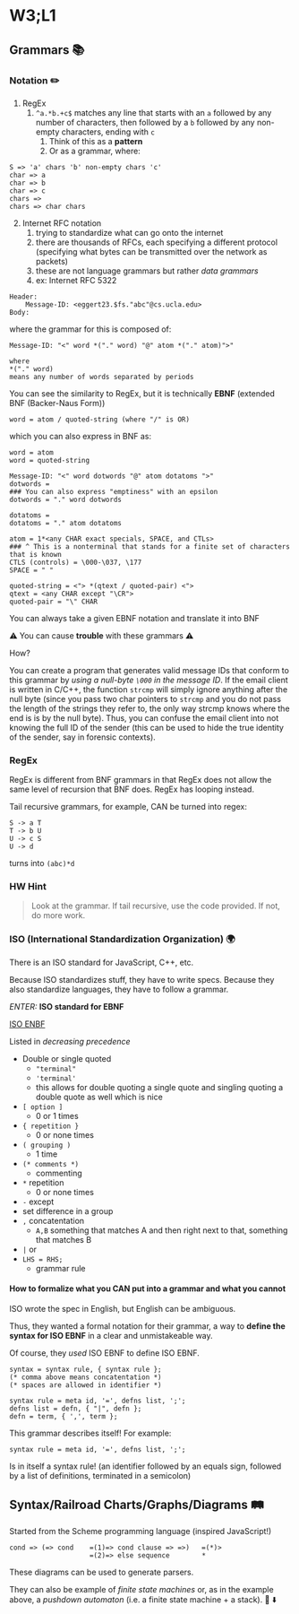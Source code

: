 # W3;L1

## Grammars 📚 

### Notation ✏️ 

1. RegEx
   1. `^a.*b.+c$` matches any line that starts with an `a` followed by any number of characters, then followed by a `b` followed by any non-empty characters, ending with `c`
      1. Think of this as a **pattern**
      2. Or as a grammar, where:

```
S => 'a' chars 'b' non-empty chars 'c'
char => a
char => b
char => c
chars =>
chars => char chars
```

2. Internet RFC notation
   1. trying to standardize what can go onto the internet
   2. there are thousands of RFCs, each specifying a different protocol (specifying what bytes can be transmitted over the network as packets)
   3. these are not language grammars  but rather *data grammars*
   4. ex: Internet RFC 5322

```
Header:
	Message-ID: <eggert23.$fs."abc"@cs.ucla.edu>
Body:
```

where the grammar for this is composed of:

```
Message-ID: "<" word *("." word) "@" atom *("." atom)">"

where
*("." word)
means any number of words separated by periods
```

You can see the similarity to RegEx, but it is technically **EBNF** (extended BNF (Backer-Naus Form))

```
word = atom / quoted-string (where "/" is OR)
```

which you can also express in BNF as:

```
word = atom
word = quoted-string

Message-ID: "<" word dotwords "@" atom dotatoms ">"
dotwords =
### You can also express "emptiness" with an epsilon
dotwords = "." word dotwords

dotatoms =
dotatoms = "." atom dotatoms

atom = 1*<any CHAR exact specials, SPACE, and CTLs>
### ^ This is a nonterminal that stands for a finite set of characters that is known
CTLS (controls) = \000-\037, \177
SPACE = " "

quoted-string = <"> *(qtext / quoted-pair) <">
qtext = <any CHAR except "\CR">
quoted-pair = "\" CHAR
```

You can always take a given EBNF notation and translate it into BNF



⚠️ You can cause **trouble** with these grammars ⚠️  



How?

You can create a program that generates valid message IDs that conform to this grammar by *using a null-byte `\000` in the message ID*. If the email client is written in C/C++, the function `strcmp` will simply ignore anything after the null byte (since you pass two char pointers to `strcmp` and you do not pass the length of the strings they refer to, the only way strcmp knows where the end is is by the null byte). Thus, you can confuse the email client into not knowing the full ID of the sender (this can be used to hide the true identity of the sender, say in forensic contexts).



### RegEx

RegEx is different from BNF grammars in that RegEx does not allow the same level of recursion that BNF does. RegEx has looping instead.

Tail recursive grammars, for example, CAN be turned into regex:

```
S -> a T
T -> b U
U -> c S
U -> d
```

turns into `(abc)*d`

### HW Hint

> Look at the grammar. If tail recursive, use the code provided. If not, do more work.

### ISO (International Standardization Organization) 🌍 

There is an ISO standard for JavaScript, C++, etc.

Because ISO standardizes stuff, they have to write specs. Because they also standardize languages, they have to follow a grammar.

*ENTER:* **ISO standard for EBNF**

[ISO ENBF](http://www.cl.com.ac.uk/~mgk25/iso-ebnf)

Listed in *decreasing precedence*

- Double or single quoted
  - `"terminal"`
  - `'terminal'`
  - this allows for double quoting a single quote and singling quoting a double quote as well which is nice
- `[ option ]`
  - 0 or 1 times
- `{ repetition }`
  - 0 or none times
- `( grouping )`
  - 1 time
- `(* comments *)`
  - commenting
- `*` repetition
  - 0 or none times
-  `-` except
  - set difference in a group
- `,` concatentation
  - `A,B` something that matches A and then right next to that, something that matches B
- `|` or
- `LHS = RHS;`
  - grammar rule



#### How to formalize what you CAN put into a grammar and what you cannot

ISO wrote the spec in English, but English can be ambiguous. 

Thus, they wanted a formal notation for their grammar, a way to **define the syntax for ISO EBNF** in a clear and unmistakeable way.

Of course, they *used* ISO EBNF to define ISO EBNF.

```
syntax = syntax rule, { syntax rule };
(* comma above means concatentation *)
(* spaces are allowed in identifier *)

syntax rule = meta id, '=', defns list, ';';
defns list = defn, { "|", defn };
defn = term, { ',', term };
```

This grammar describes itself! For example:

```
syntax rule = meta id, '=', defns list, ';';
```

Is in itself a syntax rule! (an identifier followed by an equals sign, followed by a list of definitions, terminated in a semicolon)

## Syntax/Railroad Charts/Graphs/Diagrams 🛤 

Started from the Scheme programming language (inspired JavaScript!)

```
cond => (=> cond 	=(1)=> cond clause => =>) 	=(*)>
					=(2)=> else sequence		*
```

These diagrams can be used to generate parsers.

They can also be example of *finite state machines* or, as in the example above, a *pushdown automaton* (i.e. a finite state machine + a stack). 🤖 ⬇️ 


